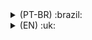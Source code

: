 <details>
<summary> (PT-BR) :brazil:  </summary>

# Portfólio - Daniel Vieira

Esse é repositório do meu portfólio.
Sinta-se a vontade para revisar o código, todo feedback é sempre bem vindo!

Você pode vê-lo publicado [aqui](https://danielvieira.vercel.app/) <<<

OU se preferir roda-lo localmente, basta seguir as instruções abaixo.
## Rodando localmente

Clone o projeto (Código para clonar usando chaves ssh)

```bash
  git clone git@github.com:d-vieira/d-vieira-portfolio.git
```

Entre no diretório do projeto

```bash
  cd d-vieira-portfolio
```

Instale as dependências

```bash
  npm install
```

Inicie o servidor

```bash
  npm run dev
```

Abra a página http://localhost:3000 no seu navegador para ver o resultado.


## Referência

 - [Figma](https://www.figma.com/community/file/1134413886402748578/Portfolio)



## Colaboradores

- [@albertoflorence](https://github.com/albertoflorence)
- [@brenotrindade](https://github.com/BrenoBTrindade)
- [@matheusnajjar](https://github.com/matheusnajjar)
- [@brendapinheiro](https://www.linkedin.com/in/brenda-p-antunes/)
## Contato 
- [Email](mailto:dann-vieira@hotmail.com)
- [Linkedin](https://www.linkedin.com/in/daniel-vieira-martins/)

</details>

<details>
<summary> (EN) :uk:  </summary>

# Portfolio - Daniel Vieira

This is my portfolio's repository.
Feel free to review the code, feedbacks are always welcome!

You can see the published version [here](https://danielvieira.vercel.app/) <<<

OR you can follow the instructions bellow to run it locally if you prefere
## Running locally

Clone the project (code to clone it using ssh keys)

```bash
  git clone git@github.com:d-vieira/d-vieira-portfolio.git
```

Enter on the project's directory

```bash
  cd d-vieira-portfolio
```

Install the dependencies

```bash
  npm install
```

Start the server

```bash
  npm run dev
```

Open the page http://localhost:3000 on your browser to see the result.


## Reference

 - [Figma](https://www.figma.com/community/file/1134413886402748578/Portfolio)



## Collaborators

- [@albertoflorence](https://github.com/albertoflorence)
- [@brenotrindade](https://github.com/BrenoBTrindade)
- [@matheusnajjar](https://github.com/matheusnajjar)
- [@brendapinheiro](https://www.linkedin.com/in/brenda-p-antunes/)
## Contacts 
- [Email](mailto:dann-vieira@hotmail.com)
- [Linkedin](https://www.linkedin.com/in/daniel-vieira-martins/)

</details>

